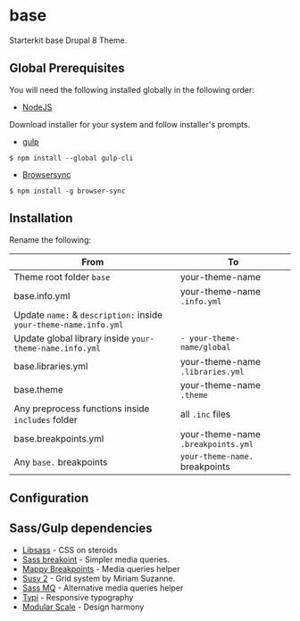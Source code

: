 # base
Starterkit base Drupal 8 Theme.


## Global Prerequisites

You will need the following installed globally in the following order:

- [NodeJS](https://nodejs.org/en/)

Download installer for your system and follow installer's prompts.

- [gulp](https://gulpjs.com/)
```
$ npm install --global gulp-cli
```
- [Browsersync](https://browsersync.io/)
```
$ npm install -g browser-sync
```
## Installation

Rename the following:

From | To 
--- | --- 
Theme root folder `base`| your-theme-name
base.info.yml | your-theme-name `.info.yml`
Update `name:` & `description:` inside `your-theme-name.info.yml`|
Update global library inside `your-theme-name.info.yml` | `- your-theme-name/global`
base.libraries.yml | your-theme-name `.libraries.yml`
base.theme | your-theme-name `.theme`
Any preprocess functions inside `includes` folder | all  `.inc`  files 
base.breakpoints.yml | your-theme-name `.breakpoints.yml`
Any `base.` breakpoints |   `your-theme-name.` breakpoints




## Configuration

## Sass/Gulp dependencies
- [Libsass](https://sass-lang.com/libsass) - CSS on steroids
- [Sass breakoint](http://breakpoint-sass.com/) - Simpler media queries.
- [Mappy Breakpoints](https://github.com/zellwk/mappy-breakpoints) - Media queries helper
- [Susy 2](http://susy.readthedocs.io/) - Grid system by Miriam Suzanne.
- [Sass MQ](https://github.com/sass-mq/sass-mq) - Alternative media queries helper
- [Typi](https://github.com/zellwk/typi) - Responsive typography
- [Modular Scale](https://github.com/modularscale/modularscale-sass) - Design harmony
